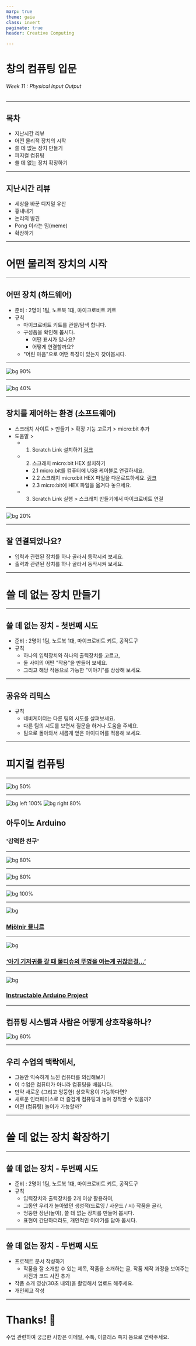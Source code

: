 ```yaml
---
marp: true
theme: gaia
class: invert
paginate: true
header: Creative Computing

---
```

<!--
_class: lead
_paginate: false
-->
# **창의 컴퓨팅 입문**
###### Week 11 : Physical Input Output

---
## 목차
* 지난시간 리뷰
* 어떤 물리적 장치의 시작
* 쓸 데 없는 장치 만들기
* 피지컬 컴퓨팅
* 쓸 데 없는 장치 확장하기

---
## 지난시간 리뷰
* 세상을 바꾼 디지털 유산
* 흉내내기
* 논리의 발견
* Pong 이라는 밈(meme)
* 확장하기

---
<!--
_class: lead
_paginate: false
-->
# 어떤 물리적 장치의 시작

---
## 어떤 장치 (하드웨어)
* 준비 : 2명이 1팀, 노트북 1대, 마이크로비트 키트
* 규칙
  - 마이크로비트 키트를 관찰/탐색 합니다.
  - 구성품을 확인해 봅시다. 
    - 어떤 표시가 있나요? 
    - 어떻게 연결할까요?
  - "어린 마음"으로 어떤 특징이 있는지 찾아봅시다. 

---
<!--
_class: lead
_paginate: false
-->
![bg 90%](https://cdn.sanity.io/images/ajwvhvgo/production/4de361b622ac9bf5e8b9c3109a3935dd47b96167-1490x609.png?w=653&q=80&fit=max&auto=format)

---
<!--
_class: lead
_paginate: false
-->
![bg 40%](img/kit_parts.png)

---
## 장치를 제어하는 환경 (소프트웨어)
* 스크래치 사이트 > 만들기 > 확장 기능 고르기 > micro:bit 추가
* 도움말 >
  - 1. Scratch Link 설치하기 [링크](https://scratch.mit.edu/microbit)
  - 2. 스크래치 micro:bit HEX 설치하기
    - 2.1 micro:bit를 컴퓨터에 USB 케이블로 연결하세요.
    - 2.2 스크래치 micro:bit HEX 파일을 다운로드하세요. [링크](https://downloads.scratch.mit.edu/microbit/scratch-microbit.hex.zip)
    - 2.3 micro:bit에 HEX 파일을 옮겨다 놓으세요.
  - 3. Scratch Link 실행 > 스크래치 만들기에서 마이크로비트 연결

---
<!--
_class: lead
_paginate: false
-->
![bg 20%](img/microbit_1.png)

---
## 잘 연결되었나요?
* 입력과 관련된 장치를 하나 골라서 동작시켜 보세요.
* 출력과 관련된 장치를 하나 골라서 동작시켜 보세요.

---
<!--
_class: lead
_paginate: false
-->
# 쓸 데 없는 장치 만들기

---
## 쓸 데 없는 장치 - 첫번째 시도
* 준비 : 2명이 1팀, 노트북 1대, 마이크로비트 키트, 공작도구
* 규칙
  - 하나의 입력장치와 하나의 출력장치를 고르고,
  - 둘 사이의 어떤 "작용"을 만들어 보세요.
  - 그리고 해당 작용으로 가능한 "이야기"를 상상해 보세요.

---
## 공유와 리믹스
* 규칙
  - 네비게이터는 다른 팀의 시도를 살펴보세요.
  - 다른 팀의 시도를 보면서 질문을 하거나 도움을 주세요.
  - 팀으로 돌아와서 새롭게 얻은 아이디어를 적용해 보세요.

---
<!--
_class: lead
_paginate: false
-->
# 피지컬 컴퓨팅

---
<!--
_class: lead
_paginate: false
-->
![bg 50%](https://i0.wp.com/makezine.com/wp-content/uploads/2014/03/arduino03-1319574149091.jpg?fit=464%2C348&ssl=1)

---
<!--
_class: lead
_paginate: false
-->
![bg left 100%](https://docs.arduino.cc/static/dde073e32abf7f8775795930887e33f3/5b4f3/ArduinoSeverino-240.jpg)
![bg right 80%](https://upload.wikimedia.org/wikipedia/commons/3/38/Arduino_Uno_-_R3.jpg)

## 아두이노 Arduino
### '강력한 친구'

---
<!--
_class: lead
_paginate: false
-->
![bg 80%](https://image.slidesharecdn.com/arduino-uno-schematic-141225191629-conversion-gate02/75/arduino-unoschematic-reference-design-1-2048.jpg?cb=1666708237)

---
<!--
_class: lead
_paginate: false
-->
![bg 80%](img/arduino_1.png)

---
<!--
_class: lead
_paginate: false
-->
![bg 100%](img/arduino_2.png)

---
<!--
_class: lead
_paginate: false
-->
![bg](img/example_1.png)

### [Mjölnir 묠니르](https://www.youtube.com/watch?v=0_8Xhzt5YQI)

---
<!--
_class: lead
_paginate: false
-->
![bg](img/P1140484.jpg)

### [‘아기 기저귀를 갈 때 물티슈의 뚜껑을 여는게 귀찮은걸...’](https://photos.google.com/share/AF1QipOfvdjGs0EPubl7vpLOAw6yW0XvUi2CCTmzkmB3xYOo_QheU2mWoiHkrzYxSXPU8A?key=dFBGeXgxTkxCVlR5Y3VKczQxVEtUREVCRzJGcWh3)

---
<!--
_class: lead
_paginate: false
-->
![bg](img/instructables.png)

### [Instructable Arduino Project](https://www.instructables.com/circuits/arduino/projects)

---
## 컴퓨팅 시스템과 사람은 어떻게 상호작용하나?
![bg 60%](https://tangiblejs.com/wp-content/uploads/2015/05/physical-computing-system.png)

---
## 우리 수업의 맥락에서,
* 그동안 익숙하게 느낀 컴퓨터를 의심해보기
* 이 수업은 컴퓨터가 아니라 컴퓨팅을 배웁니다.
* 만약 새로운 (그리고 엉뚱한) 상호작용이 가능하다면? 
* 새로운 인터페이스로 더 즐겁게 컴퓨팅과 놀며 창작할 수 있을까?
* 어떤 (컴퓨팅) 놀이가 가능할까?

---
<!--
_class: lead
_paginate: false
-->
# 쓸 데 없는 장치 확장하기

---
## 쓸 데 없는 장치 - 두번째 시도
* 준비 : 2명이 1팀, 노트북 1대, 마이크로비트 키트, 공작도구
* 규칙
  - 입력장치와 출력장치를 2개 이상 활용하여,
  - 그동안 우리가 놀아봤던 생성적(드로잉 / 사운드 / 시) 작품을 골라,
  - 엉뚱한 장난(놀이), 쓸 데 없는 장치를 만들어 봅시다.
  - 표현이 간단하더라도, 개인적인 이야기를 담아 봅시다.

---
## 쓸 데 없는 장치 - 두번째 시도
* 프로젝트 문서 작성하기
  - 작품을 잘 소개할 수 있는 제목, 작품을 소개하는 글, 작품 제작 과정을 보여주는 사진과 코드 사진 추가
* 작품 소개 영상(30초 내외)을 촬영해서 업로드 해주세요.
* 개인회고 작성

---
<!--
_class: lead
_paginate: false
-->
# Thanks! 🎉 

수업 관련하여 궁금한 사항은 
이메일, 수톡, 이클래스 쪽지 등으로 연락주세요.